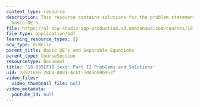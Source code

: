 ```yaml
---
content_type: resource
description: This resource contains solutions for the problem statements related to
  basic DE's.
file: https://ol-ocw-studio-app-production.s3.amazonaws.com/courses/18-03sc-differential-equations-fall-2011/789218e628b440014cbf7d49b99b952f_MIT18_03SCF11_ps1_II_s1s.pdf
file_type: application/pdf
learning_resource_types: []
ocw_type: OCWFile
parent_title: Basic DE's and Separable Equations
parent_type: CourseSection
resourcetype: Document
title: '18.03SCF11 text: Part II Problems and Solutions'
uid: 789218e6-28b4-4001-4cbf-7d49b99b952f
video_files:
  video_thumbnail_file: null
video_metadata:
  youtube_id: null
---
```

